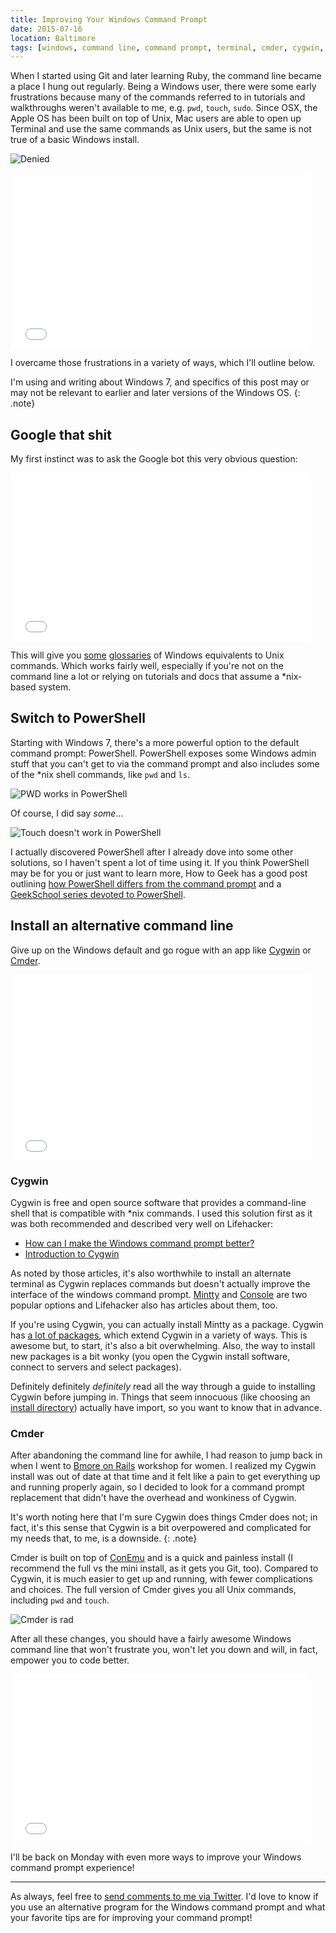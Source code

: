 ```yaml
---
title: Improving Your Windows Command Prompt
date: 2015-07-16
location: Baltimore
tags: [windows, command line, command prompt, terminal, cmder, cygwin, powershell]
---
```


When I started using Git and later learning Ruby, the command line became a place I hung out regularly. Being a Windows user, there were some early frustrations because many of the commands referred to in tutorials and walkthroughs weren't available to me, e.g. `pwd`, `touch`, `sudo`. Since OSX, the Apple OS has been built on top of Unix, Mac users are able to open up Terminal and use the same commands as Unix users, but the same is not true of a basic Windows install.

![Denied](/assets/img/blog/2015/no-dice.png)

<div class="embed-container giphy">
    <iframe src="//giphy.com/embed/hQY7rPlW3Vc3K?html5=true" width="480" height="281" frameBorder="0" webkitAllowFullScreen mozallowfullscreen allowFullScreen></iframe>
</div>

I overcame those frustrations in a variety of ways, which I'll outline below.

I'm using and writing about Windows 7, and specifics of this post may or may not be relevant to earlier and later versions of the Windows OS.
{: .note}

## Google that shit
My first instinct was to ask the Google bot this very obvious question:

<div class="embed-container giphy">
    <iframe src="//giphy.com/embed/FRRK3vMJ4no52?html5=true" width="480" height="269" frameBorder="0" webkitAllowFullScreen mozallowfullscreen allowFullScreen></iframe>
</div>

This will give you [some](http://www.covingtoninnovations.com/mc/winforunix.html) [glossaries](http://www.lemoda.net/windows/windows2unix/windows2unix.html) of Windows equivalents to Unix commands. Which works fairly well, especially if you're not on the command line a lot or relying on tutorials and docs that assume a *nix-based system.

## Switch to PowerShell
Starting with Windows 7, there's a more powerful option to the default command prompt: PowerShell. PowerShell exposes some Windows admin stuff that you can't get to via the command prompt and also includes some of the *nix shell commands, like `pwd` and `ls`.

![PWD works in PowerShell](/assets/img/blog/2015/ps-pwd-yay.png)

Of course, I did say *some*&hellip;

![Touch doesn't work in PowerShell](/assets/img/blog/2015/ps-touch-boo.png)

I actually discovered PowerShell after I already dove into some other solutions, so I haven't spent a lot of time using it. If you think PowerShell may be for you or just want to learn more, How to Geek has a good post outlining [how PowerShell differs from the command prompt](http://www.howtogeek.com/163127/how-powershell-differs-from-the-windows-command-prompt/) and a [GeekSchool series devoted to PowerShell](http://www.howtogeek.com/137803/geek-school-learn-how-to-automate-windows-with-powershell/).

## Install an alternative command line
Give up on the Windows default and go rogue with an app like [Cygwin](https://www.cygwin.com/) or [Cmder](http://gooseberrycreative.com/cmder/).

<div class="embed-container giphy">
    <iframe src="//giphy.com/embed/Aq6GD5Sa6uuuk?html5=true" width="480" height="297" frameBorder="0" webkitAllowFullScreen mozallowfullscreen allowFullScreen></iframe>
</div>

### Cygwin
Cygwin is free and open source software that provides a command-line shell that is compatible with *nix commands. I used this solution first as it was both recommended and described very well on Lifehacker:

* [How can I make the Windows command prompt better?](http://lifehacker.com/5834755/how-can-i-make-the-windows-command-prompt-better)
* [Introduction to Cygwin](http://lifehacker.com/179514/geek-to-live--introduction-to-cygwin-part-i)

As noted by those articles, it's also worthwhile to install an alternate terminal as Cygwin replaces commands but doesn't actually improve the interface of the windows command prompt. [Mintty](https://code.google.com/p/mintty/) and [Console](http://sourceforge.net/projects/console/) are two popular options and Lifehacker also has articles about them, too.

If you're using Cygwin, you can actually install Mintty as a package. Cygwin has [a lot of packages](https://cygwin.com/packages/package_list.html), which extend Cygwin in a variety of ways. This is awesome but, to start, it's also a bit overwhelming. Also, the way to install new packages is a bit wonky (you open the Cygwin install software, connect to servers and select packages).

Definitely definitely *definitely* read all the way through a guide to installing Cygwin before jumping in. Things that seem innocuous (like choosing an [install directory](https://cygwin.com/faq.html#faq.setup.c)) actually have import, so you want to know that in advance.

### Cmder
After abandoning the command line for awhile, I had reason to jump back in when I went to [Bmore on Rails](http://bmoreonrails.org) workshop for women. I realized my Cygwin install was out of date at that time and it felt like a pain to get everything up and running properly again, so I decided to look for a command prompt replacement that didn't have the overhead and wonkiness of Cygwin.

It's worth noting here that I'm sure Cygwin does things Cmder does not; in fact, it's this sense that Cygwin is a bit overpowered and complicated for my needs that, to me, is a downside.
{: .note}

Cmder is built on top of [ConEmu](http://conemu.github.io/) and is a quick and painless install (I recommend the full vs the mini install, as it gets you Git, too). Compared to Cygwin, it is much easier to get up and running, with fewer complications and choices. The full version of Cmder gives you all Unix commands, including `pwd` and `touch`.

![Cmder is rad](/assets/img/blog/2015/cmder-yay.png)

After all these changes, you should have a fairly awesome Windows command line that won't frustrate you, won't let you down and will, in fact, empower you to code better.

<div class="embed-container giphy">
    <iframe src="//giphy.com/embed/137EaR4vAOCn1S?html5=true" width="480" height="270" frameBorder="0" webkitAllowFullScreen mozallowfullscreen allowFullScreen></iframe>
</div>

I'll be back on Monday with even more ways to improve your Windows command prompt experience!

---

As always, feel free to [send comments to me via Twitter](https://twitter.com/intent/tweet?screen_name=messypixels). I'd love to know if you use an alternative program for the Windows command prompt and what your favorite tips are for improving your command prompt!
